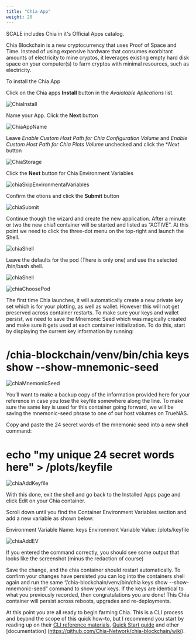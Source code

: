 ```yaml
---
title: "Chia App"
weight: 20
---
```



SCALE includes Chia in it's Official Apps catalog.

Chia Blockchain is a new cryptocurrency that uses Proof of Space and Time. Instead of using expensive hardware that consumes exorbitant amounts of electricity to mine cryptos, it leverages existing empty hard disk space on your computer(s) to farm cryptos with minimal resources, such as electricity.

To install the Chia App

Click on the Chia apps **Install** button in the *Avaialable Aplications* list.

![ChiaInstall](/images/SCALE/chia_Install.png "Install Chia")

Name your App. Click the **Next** button

![ChiaAppName](/images/SCALE/chia_AppName.png "Chia Name")

Leave *Enable Custom Host Path for Chia Configuration Volume* and *Enable Custom Host Path for Chia Plots Volume* unchecked and click the **Next* button

![ChiaStorage](/images/SCALE/chia_Storage.png "Chia Storage")

Click the **Next** button for Chia Environment Variables

![chiaSkipEnvironmentalVariables](/images/SCALE/chia_SkipEnvironmental_Variables.png "Chia Skip Environmental Variables")

Confirm the otions and click the **Submit** button

![chiaSubmit](/images/SCALE/chia_Submit.png "Chia Submit")

Continue though the wizard and create the new application. After a minute or two the new chia1 container will be started and listed as “ACTIVE”. At this point we need to click the three-dot menu on the top-right and launch the Shell.

![chiaShell](/images/SCALE/chia_Edit.png "Chia Shell")

Leave the defaults for the pod (There is only one) and use the selected /bin/bash shell.

![chiaShell](/images/SCALE/chia_Edit.png "Chia Shell")

![chiaChoosePod](/images/SCALE/chia_ChoosePod.png "Chia choose Pod")
  
The first time Chia launches, it will automatically create a new private key set which is for your plotting, as well as wallet. However this will not get preserved across container restarts. To make sure your keys and wallet persist, we need to save the Mnemonic Seed which was magically created and make sure it gets used at each container initialization. To do this, start by displaying the current key information by running: 
# /chia-blockchain/venv/bin/chia keys show --show-mnemonic-seed

![chiaMnemonicSeed](/images/SCALE/chia_mnemonicSeed.png "Chia Mnemonic Seed")

You’ll want to make a backup copy of the information provided here for your reference in case you lose the keyfile somewhere along the line. To make sure the same key is used for this container going forward, we will be saving the mnemonic-seed phrase to one of our host volumes on TrueNAS.

Copy and paste the 24 secret words of the mnemonic seed into a new shell command:

# echo "my unique 24 secret words here" > /plots/keyfile

![chiaAddKeyfile](/images/SCALE/chia_AddKeyfile.png "Chia Add Keyfile")

With this done, exit the shell and go back to the Installed Apps page and click Edit on your Chia container.

Scroll down until you find the Container Environment Variables section and add a new variable as shown below:

Environment Variable Name: keys
Environment Variable Value: /plots/keyfile

![chiaAddEV](/images/SCALE/chia_AddEV.png "Chia Add Environment Variables")
  
If you entered the command correctly, you should see some output that looks like the screenshot (minus the redaction of course)
  
Save the change, and the chia container should restart automatically. To confirm your changes have persisted you can log into the containers shell again and run the same “/chia-blockchain/venv/bin/chia keys show --show-mnemonic-seed” command to show your keys. If the keys are identical to what you previously recorded, then congratulations you are done! This Chia container will persist across reboots, upgrades and re-deployments.

At this point you are all ready to begin farming Chia. This is a CLI process and beyond the scope of this quick how-to, but I recommend you start by reading up on their [CLI reference materials](https://github.com/Chia-Network/chia-blockchain/wiki/CLI-Commands-Reference), [Quick Start guide](https://github.com/Chia-Network/chia-blockchain/wiki/Quick-Start-Guide) and other [documentation] (https://github.com/Chia-Network/chia-blockchain/wiki).
